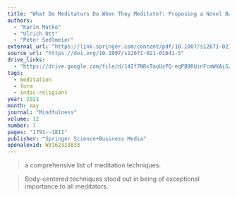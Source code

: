 ```yaml
---
title: "What Do Meditators Do When They Meditate?: Proposing a Novel Basis for Future Meditation Research"
authors:
  - "Karin Matko"
  - "Ulrich Ott"
  - "Peter Sedlmeier"
external_url: "https://link.springer.com/content/pdf/10.1007/s12671-021-01641-5.pdf"
source_url: "https://doi.org/10.1007/s12671-021-01641-5"
drive_links:
  - "https://drive.google.com/file/d/14If7NRxTaoUzPQ-eqPB9RUinFcmWXAi5/view?usp=drivesdk"
tags:
  - meditation
  - form
  - indic-religions
year: 2021
month: may
journal: "Mindfulness"
volume: 12
number: 7
pages: "1791--1811"
publisher: "Springer Science+Business Media"
openalexid: W3162323833
---
```


> a comprehensive list of meditation techniques.

> Body-centered techniques stood out in being of exceptional importance to all meditators.
